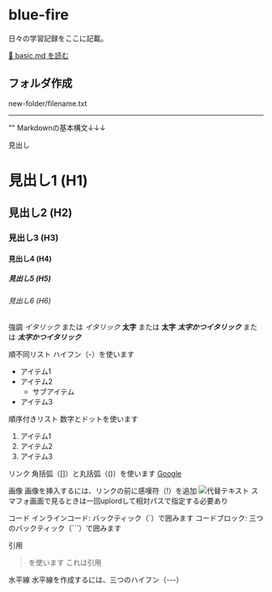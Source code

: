 # blue-fire
日々の学習記録をここに記載。

[📘 basic.md を読む](./hyper-v/basic.md)


## フォルダ作成
new-folder/filename.txt

---
"" Markdownの基本構文↓↓↓

見出し
# 見出し1 (H1)
## 見出し2 (H2)
### 見出し3 (H3)
#### 見出し4 (H4)
##### 見出し5 (H5)
###### 見出し6 (H6)

強調
*イタリック* または _イタリック_
**太字** または __太字__
***太字かつイタリック*** または ___太字かつイタリック___

順不同リスト
ハイフン（-）を使います
- アイテム1
- アイテム2
  - サブアイテム
- アイテム3

順序付きリスト
数字とドットを使います
1. アイテム1
2. アイテム2
3. アイテム3

リンク
角括弧（[]）と丸括弧（()）を使います
[Google](https://www.google.com)

画像
画像を挿入するには、リンクの前に感嘆符（!）を追加
![代替テキスト](画像のURL)
スマフォ画面で見るときは一回uplordして相対パスで指定する必要あり

コード
インラインコード: バックティック（`）で囲みます
コードブロック: 三つのバックティック（```）で囲みます

引用
>を使います
> これは引用

水平線
水平線を作成するには、三つのハイフン（---）






